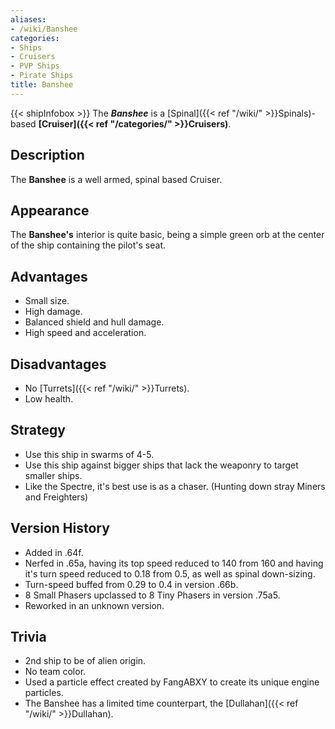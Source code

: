 ```yaml
---
aliases:
- /wiki/Banshee
categories:
- Ships
- Cruisers
- PVP Ships
- Pirate Ships
title: Banshee
---
```


{{< shipInfobox >}} The **_Banshee_** is a [Spinal]({{< ref "/wiki/" >}}Spinals)-based **[Cruiser]({{< ref "/categories/" >}}Cruisers)**.

## Description

The **Banshee** is a well armed, spinal based Cruiser.

## Appearance

The **Banshee's** interior is quite basic, being a simple green orb at the center of the ship containing the pilot's seat.

## Advantages

- Small size.
- High damage.
- Balanced shield and hull damage.
- High speed and acceleration.

## Disadvantages

- No [Turrets]({{< ref "/wiki/" >}}Turrets).
- Low health.

## Strategy

- Use this ship in swarms of 4-5.
- Use this ship against bigger ships that lack the weaponry to target smaller ships.
- Like the Spectre, it's best use is as a chaser. (Hunting down stray Miners and Freighters)

## Version History 

- Added in .64f.
- Nerfed in .65a, having its top speed reduced to 140 from 160 and having it's turn speed reduced to 0.18 from 0.5, as well as spinal down-sizing.
- Turn-speed buffed from 0.29 to 0.4 in version .66b.
- 8 Small Phasers upclassed to 8 Tiny Phasers in version .75a5.
- Reworked in an unknown version.

## Trivia

- 2nd ship to be of alien origin.
- No team color.
- Used a particle effect created by FangABXY to create its unique engine particles.
- The Banshee has a limited time counterpart, the [Dullahan]({{< ref "/wiki/" >}}Dullahan).